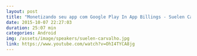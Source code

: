 ```yaml
---
layout: post
title: "Monetizando seu app com Google Play In App Billings - Suelen Carvalho"
date: 2015-10-07 22:27:03
duration: 25:07 min
categories: Android
img: /assets/image/speakers/suelen-carvalho.jpg
link: https://www.youtube.com/watch?v=OhI4TYCA8jg
---
```

